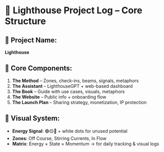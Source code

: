 # 📘 Lighthouse Project Log – Core Structure

## 🔹 Project Name:
**Lighthouse**

## 🔹 Core Components:
1. **The Method** – Zones, check-ins, beams, signals, metaphors
2. **The Assistant** – LighthouseGPT + web-based dashboard
3. **The Book** – Guide with use cases, visuals, metaphors
4. **The Website** – Public info + onboarding flow
5. **The Launch Plan** – Sharing strategy, monetization, IP protection

## 🔹 Visual System:
- **Energy Signal**: 🟢🟡🔴 + white dots for unused potential
- **Zones**: Off Course, Stirring Currents, In Flow
- **Matrix**: Energy × State × Momentum → for daily tracking & visual logs
